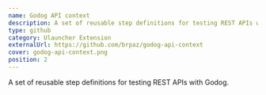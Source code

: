 ```yaml
---
name: Godog API context
description: A set of reusable step definitions for testing REST APIs with Godog.
type: github
category: Ulauncher Extension
externalUrl: https://github.com/brpaz/godog-api-context
cover: godog-api-context.png
position: 2
---
```


A set of reusable step definitions for testing REST APIs with Godog.
